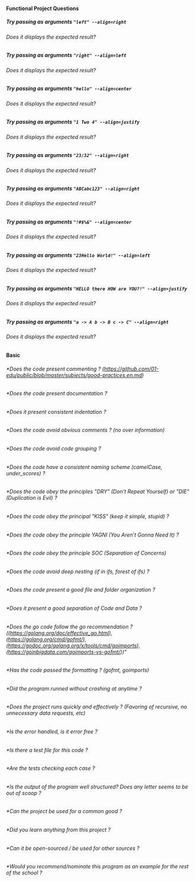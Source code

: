 #### Functional Project Questions

##### Try passing as arguments `"left" --align=right`
###### Does it displays the expected result?
##### Try passing as arguments `"right" --align=left`
###### Does it displays the expected result?
##### Try passing as arguments `"hello" --align=center`
###### Does it displays the expected result?
##### Try passing as arguments `"1 Two 4" --align=justify`
###### Does it displays the expected result?
##### Try passing as arguments `"23/32" --align=right`
###### Does it displays the expected result?
##### Try passing as arguments `"ABCabc123" --align=right`
###### Does it displays the expected result?
##### Try passing as arguments `"!#$%&" --align=center`
###### Does it displays the expected result?
##### Try passing as arguments `"23Hello World!" --align=left`
###### Does it displays the expected result?
##### Try passing as arguments `"HELLO there HOW are YOU?!" --align=justify`
###### Does it displays the expected result?
##### Try passing as arguments `"a -> A b -> B c -> C" --align=right`
###### Does it displays the expected result?

#### Basic

###### *Does the code present commenting ? (https://github.com/01-edu/public/blob/master/subjects/good-practices.en.md)
###### *Does the code present documentation ?
###### *Does it present consistent indentation ?
###### *Does the code avoid obvious comments ? (no over information)
###### *Does the code avoid code grouping ?
###### *Does the code have a consistent naming scheme (camelCase, under_scores) ?
###### *Does the code obey the principles "DRY" (Don't Repeat Yourself) or "DIE" (Duplication is Evil) ?
###### *Does the code obey the principal "KISS" (keep it simple, stupid) ?
###### *Does the code obey the principle YAGNI (You Aren’t Gonna Need It) ?
###### *Does the code obey the principle SOC (Separation of Concerns)
###### *Does the code avoid deep nesting (if in ifs, forest of ifs) ?
###### *Does the code present a good file and folder organization ?
###### *Does it present a good separation of Code and Data ?
###### *Does the go code follow the go recommendation ? ((https://golang.org/doc/effective_go.html), (https://golang.org/cmd/gofmt/), (https://godoc.org/golang.org/x/tools/cmd/goimports), (https://goinbigdata.com/goimports-vs-gofmt/))"

###### *Has the code passed the formatting ? (gofmt, goimports)
###### *Did the program runned without crashing at anytime ?
###### *Does the project runs quickly and effectively ? (Favoring of recursive, no unnecessary data requests, etc)

###### *Is the error handled, is it error free ?
###### *Is there a test file for this code ?
###### *Are the tests checking each case ?
###### *Is the output of the program well structured? Does any letter seems to be out of scoop ?

###### *Can the project be used for a common good ?
###### *Did you learn anything from this project ?
###### *Can it be open-sourced / be used for other sources ?
###### *Would you recommend/nominate this program as an example for the rest of the school ?